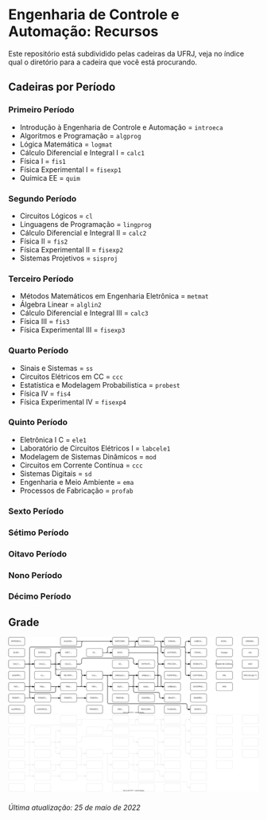 # Engenharia de Controle e Automação: Recursos
Este repositório está subdividido pelas cadeiras da UFRJ, veja no índice qual o diretório para a cadeira que você está procurando.
## Cadeiras por Período
### Primeiro Período
- Introdução à Engenharia de Controle e Automação = `introeca`
- Algoritmos e Programação = `algprog`
- Lógica Matemática = `logmat`
- Cálculo Diferencial e Integral I = `calc1`
- Física I = `fis1`
- Física Experimental I = `fisexp1`
- Química EE = `quim`
### Segundo Período
- Circuitos Lógicos = `cl`
- Linguagens de Programação = `lingprog`
- Cálculo Diferencial e Integral II = `calc2`
- Física II = `fis2`
- Física Experimental II = `fisexp2`
- Sistemas Projetivos = `sisproj`
### Terceiro Período
- Métodos Matemáticos em Engenharia Eletrônica = `metmat`
- Álgebra Linear = `alglin2`
- Cálculo Diferencial e Integral III = `calc3`
- Física III = `fis3`
- Física Experimental III = `fisexp3`
### Quarto Período
- Sinais e Sistemas = `ss`
- Circuitos Elétricos em CC = `ccc`
- Estatística e Modelagem Probabilistica = `probest`
- Física IV = `fis4`
- Física Experimental IV = `fisexp4`
### Quinto Período
- Eletrônica I C = `ele1`
- Laboratório de Circuitos Elétricos I = `labcele1`
- Modelagem de Sistemas Dinâmicos = `mod`
- Circuitos em Corrente Contínua = `ccc`
- Sistemas Digitais = `sd`
- Engenharia e Meio Ambiente = `ema`
- Processos de Fabricação = `profab`
### Sexto Período
### Sétimo Período
### Oitavo Período
### Nono Período
### Décimo Período

## Grade

![Grade ECA](./gradeca.drawio.svg#gh-light-mode-only)
![Grade ECA](./gradeca-dark.drawio.svg#gh-dark-mode-only)
###### Última atualização: 25 de maio de 2022


